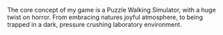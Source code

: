 The core concept of my game is a Puzzle Walking Simulator, with a huge twist on horror. From embracing natures joyful atmosphere, to being trapped in a dark, pressure crushing laboratory environment.